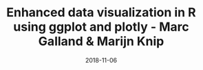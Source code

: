 ---
title: Enhanced data visualization in R using ggplot and plotly - Marc Galland & Marijn Knip
text:  How can you visualise a complex dataset using R advanced graphical libraries? See a demo and get some hands-on experience!
location: C4.174
link: 
date: 2018-11-06
startTime: '16:00'
endTime: '17:00'
---